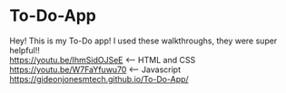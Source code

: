 # To-Do-App
Hey! This is my To-Do app! I used these walkthroughs, they were super helpful!!
<br/> https://youtu.be/IhmSidOJSeE <-- HTML and CSS
<br/> https://youtu.be/W7FaYfuwu70 <-- Javascript
<br/> https://gideonjonesmtech.github.io/To-Do-App/

